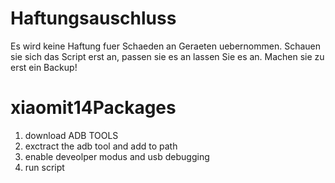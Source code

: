 
# Haftungsauschluss
Es wird keine Haftung fuer Schaeden an Geraeten uebernommen.
Schauen sie sich das Script erst an, passen sie es an lassen Sie es an.
Machen sie zu erst ein Backup!
# xiaomit14Packages
1. download ADB TOOLS
2. exctract the adb tool and add to path
3. enable deveolper modus and usb debugging
4. run script 
